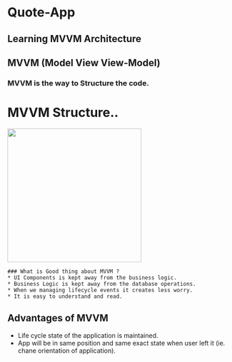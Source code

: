 # Quote-App

## Learning MVVM Architecture

## MVVM (Model View View-Model)

### MVVM is the way to Structure the code.


# MVVM Structure..
  <img src="https://user-images.githubusercontent.com/54014998/85280605-13eb9b00-b4a6-11ea-8a1e-c09a8d4c3390.png" height="300" width="300">


```
### What is Good thing about MVVM ?
* UI Components is kept away from the business logic.
* Business Logic is kept away from the database operations.
* When we managing lifecycle events it creates less worry.
* It is easy to understand and read.
```

## Advantages of MVVM 
* Life cycle state of the application is maintained.
* App will be in same position and same exact state when user left it (ie. chane orientation of application).
